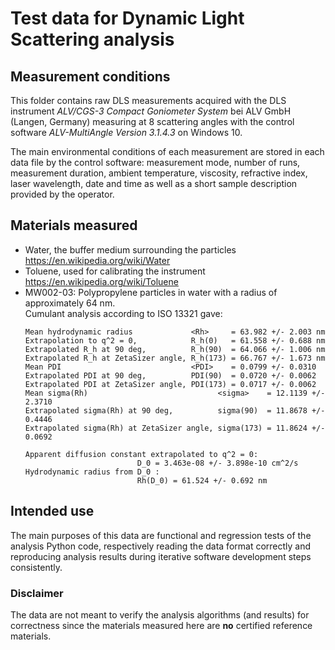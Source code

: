 # Test data for Dynamic Light Scattering analysis

## Measurement conditions

This folder contains raw DLS measurements acquired with the DLS instrument *ALV/CGS-3 Compact Goniometer System* bei ALV GmbH (Langen, Germany) measuring at 8 scattering angles with the control software *ALV-MultiAngle Version 3.1.4.3* on Windows 10.

The main environmental conditions of each measurement are stored in each data file by the control software: measurement mode, number of runs, measurement duration, ambient temperature, viscosity, refractive index, laser wavelength, date and time as well as a short sample description provided by the operator.

## Materials measured

- Water, the buffer medium surrounding the particles  
  https://en.wikipedia.org/wiki/Water
- Toluene, used for calibrating the instrument  
  https://en.wikipedia.org/wiki/Toluene
- MW002-03: Polypropylene particles in water with a radius of approximately 64 nm.  
  Cumulant analysis according to ISO 13321 gave:
  ```
  Mean hydrodynamic radius             <Rh>     = 63.982 +/- 2.003 nm 
  Extrapolation to q^2 = 0,            R_h(0)   = 61.558 +/- 0.688 nm 
  Extrapolated R_h at 90 deg,          R_h(90)  = 64.066 +/- 1.006 nm 
  Extrapolated R_h at ZetaSizer angle, R_h(173) = 66.767 +/- 1.673 nm 
  Mean PDI                             <PDI>    = 0.0799 +/- 0.0310 
  Extrapolated PDI at 90 deg,          PDI(90)  = 0.0720 +/- 0.0062 
  Extrapolated PDI at ZetaSizer angle, PDI(173) = 0.0717 +/- 0.0062 
  Mean sigma(Rh)                             <sigma>    = 12.1139 +/- 2.3710 
  Extrapolated sigma(Rh) at 90 deg,          sigma(90)  = 11.8678 +/- 0.4446 
  Extrapolated sigma(Rh) at ZetaSizer angle, sigma(173) = 11.8624 +/- 0.0692 
  
  Apparent diffusion constant extrapolated to q^2 = 0: 
                           D_0 = 3.463e-08 +/- 3.898e-10 cm^2/s 
  Hydrodynamic radius from D_0 :
                           Rh(D_0) = 61.524 +/- 0.692 nm 
  ```
## Intended use
The main purposes of this data are functional and regression tests of the analysis Python code, respectively reading the data format correctly and reproducing analysis results during iterative software development steps consistently.

### Disclaimer
The data are not meant to verify the analysis algorithms (and results) for correctness since the materials measured here are **no** certified reference materials.